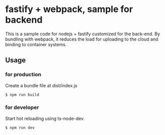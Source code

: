 # fastify + webpack, sample for backend

This is a sample code for nodejs + fastify customized for the back-end. By bundling with webpack, it reduces the load for uploading to the cloud and binding to container systems.

## Usage

### for production

Create a bundle file at dist/index.js

```js
$ npm run build
```

### for developer

Start hot reloading using ts-node-dev.

```js
$ npm run dev
```